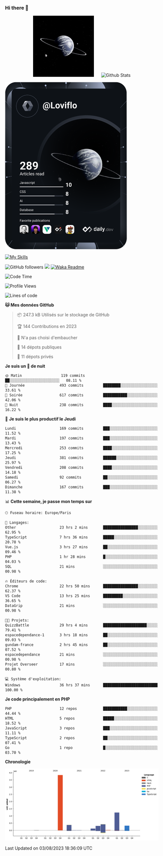 ### Hi there 👋

<p align="center">
  <img src="https://github.com/Loviflo/Loviflo/blob/main/img/portrait.jpg" alt="Loviflo" height="200" style="margin-right: 20px"/>
  <img src="https://github-readme-stats.vercel.app/api?username=Loviflo&show_icons=true&theme=graywhite" alt="Github Stats" />
</p>

<a href="https://app.daily.dev/loviflo"><img src="https://github.com/loviflo/loviflo/blob/main/devcard.svg" width="400" alt="Loviflo's Dev Card"/></a>


[![My Skills](https://skillicons.dev/icons?i=php,laravel,symfony,mysql,js,ts,html,css,sass,angular,docker,webpack,vscode,figma,git,github,gitlab)](https://skillicons.dev)


![GitHub followers](https://img.shields.io/github/followers/Loviflo?label=Follow&style=social)
![](https://visitor-badge.glitch.me/badge?page_id=Loviflo.Loviflo)
[![Waka Readme](https://github.com/Loviflo/Loviflo/actions/workflows/update-stats.yml/badge.svg)](https://github.com/Loviflo/Loviflo/actions/workflows/update-stats.yml)

<!--START_SECTION:waka-->
![Code Time](http://img.shields.io/badge/Code%20Time-1%2C425%20hrs%202%20mins-blue)

![Profile Views](http://img.shields.io/badge/Vues%20du%20profil-0-blue)

![Lines of code](https://img.shields.io/badge/Depuis%20Hello%20World%2C%20j%27ai%20%C3%A9crit-6.6%20million%20Lignes%20de%20code-blue)

**🐱 Mes données GitHub** 

> 📦 247.3 kB Utilisés sur le stockage de GitHub 
 > 
> 🏆 144 Contributions en 2023
 > 
> 🚫 N'a pas choisi d'embaucher
 > 
> 📜 14 dépots publiques 
 > 
> 🔑 11 dépots privés 
 > 
**Je suis un 🦉 de nuit** 

```text
🌞 Matin                  119 commits         ██░░░░░░░░░░░░░░░░░░░░░░░   08.11 % 
🌆 Journée                493 commits         ████████░░░░░░░░░░░░░░░░░   33.61 % 
🌃 Soirée                 617 commits         ███████████░░░░░░░░░░░░░░   42.06 % 
🌙 Nuit                   238 commits         ████░░░░░░░░░░░░░░░░░░░░░   16.22 % 
```
📅 **Je suis le plus productif le Jeudi** 

```text
Lundi                    169 commits         ███░░░░░░░░░░░░░░░░░░░░░░   11.52 % 
Mardi                    197 commits         ███░░░░░░░░░░░░░░░░░░░░░░   13.43 % 
Mercredi                 253 commits         ████░░░░░░░░░░░░░░░░░░░░░   17.25 % 
Jeudi                    381 commits         ██████░░░░░░░░░░░░░░░░░░░   25.97 % 
Vendredi                 208 commits         ████░░░░░░░░░░░░░░░░░░░░░   14.18 % 
Samedi                   92 commits          ██░░░░░░░░░░░░░░░░░░░░░░░   06.27 % 
Dimanche                 167 commits         ███░░░░░░░░░░░░░░░░░░░░░░   11.38 % 
```


📊 **Cette semaine, je passe mon temps sur** 

```text
🕑︎ Fuseau horaire: Europe/Paris

💬 Langages: 
Other                    23 hrs 2 mins       ████████████████░░░░░░░░░   62.95 % 
TypeScript               7 hrs 36 mins       █████░░░░░░░░░░░░░░░░░░░░   20.78 % 
Vue.js                   3 hrs 27 mins       ██░░░░░░░░░░░░░░░░░░░░░░░   09.46 % 
PHP                      1 hr 28 mins        █░░░░░░░░░░░░░░░░░░░░░░░░   04.03 % 
SQL                      21 mins             ░░░░░░░░░░░░░░░░░░░░░░░░░   00.98 % 

🔥 Éditeurs de code: 
Chrome                   22 hrs 50 mins      ████████████████░░░░░░░░░   62.37 % 
VS Code                  13 hrs 25 mins      █████████░░░░░░░░░░░░░░░░   36.65 % 
DataGrip                 21 mins             ░░░░░░░░░░░░░░░░░░░░░░░░░   00.98 % 

🐱‍💻 Projets: 
QuizzBattle              29 hrs 4 mins       ████████████████████░░░░░   79.41 % 
espacedependance-1       3 hrs 18 mins       ██░░░░░░░░░░░░░░░░░░░░░░░   09.03 % 
gundam-france            2 hrs 45 mins       ██░░░░░░░░░░░░░░░░░░░░░░░   07.52 % 
espacedependance         21 mins             ░░░░░░░░░░░░░░░░░░░░░░░░░   00.98 % 
Projet Overseer          17 mins             ░░░░░░░░░░░░░░░░░░░░░░░░░   00.80 % 

💻 Système d'exploitation: 
Windows                  36 hrs 37 mins      █████████████████████████   100.00 % 
```

**Je code principalement en PHP** 

```text
PHP                      12 repos            ███████████░░░░░░░░░░░░░░   44.44 % 
HTML                     5 repos             █████░░░░░░░░░░░░░░░░░░░░   18.52 % 
JavaScript               3 repos             ███░░░░░░░░░░░░░░░░░░░░░░   11.11 % 
TypeScript               2 repos             ██░░░░░░░░░░░░░░░░░░░░░░░   07.41 % 
Go                       1 repo              █░░░░░░░░░░░░░░░░░░░░░░░░   03.70 % 
```



**Chronologie**

![Lines of Code chart](https://raw.githubusercontent.com/Loviflo/Loviflo/main/assets/bar_graph.png)


 Last Updated on 03/08/2023 18:36:09 UTC
<!--END_SECTION:waka-->
